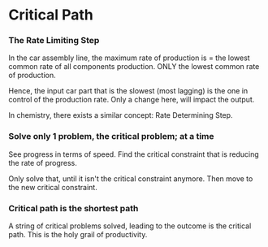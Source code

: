 # Critical Path

### The Rate Limiting Step

In the car assembly line, the maximum rate of production is = the lowest common rate of all components production. ONLY the lowest common rate of production.

Hence, the input car part that is the slowest \(most lagging\) is the one in control of the production rate. Only a change here, will impact the output.

In chemistry, there exists a similar concept: Rate Determining Step.

### Solve only 1 problem, the critical problem; at a time

See progress in terms of speed. Find the critical constraint that is reducing the rate of progress. 

Only solve that, until it isn't the critical constraint anymore. Then move to the new critical constraint.

### Critical path is the shortest path

A string of critical problems solved, leading to the outcome is the critical path. This is the holy grail of productivity. 

